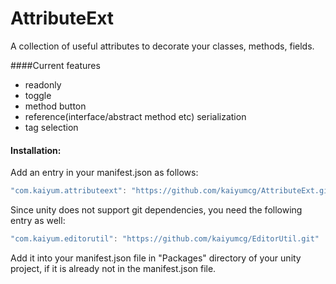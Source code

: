 # AttributeExt
A collection of useful attributes to decorate your classes, methods, fields.

####Current features
* readonly
* toggle
* method button
* reference(interface/abstract method etc) serialization
* tag selection

#### Installation:
Add an entry in your manifest.json as follows:
```C#
"com.kaiyum.attributeext": "https://github.com/kaiyumcg/AttributeExt.git"
```

Since unity does not support git dependencies, you need the following entry as well:
```C#
"com.kaiyum.editorutil": "https://github.com/kaiyumcg/EditorUtil.git"
```
Add it into your manifest.json file in "Packages\" directory of your unity project, if it is already not in the manifest.json file.